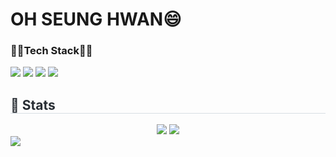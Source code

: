 # OH SEUNG HWAN😄

<h3>💪🏻Tech Stack💪🏻</h3>
<div align="left">
    <img src="https://img.shields.io/badge/Java-007396?style=for-the-badge&logo=Java&logoColor=white">
    <img src="https://img.shields.io/badge/Spring-6DB33F?style=for-the-badge&logo=Spring&logoColor=white">
    <img src="https://img.shields.io/badge/Github-181717?style=for-the-badge&logo=Github&logoColor=white">
    <img src="https://img.shields.io/badge/Notion-000000?style=for-the-badge&logo=Notion&logoColor=white">
</div>

<div style="text-align: left;">
    <h2 style="border-bottom: 1px solid #d8dee4; color: #282d33;"> 🏅 Stats </h2> 
    <div align="center">
        <!-- GitHub Stats -->
        <img src="https://github-readme-stats.vercel.app/api?username=tmdghks00&bg_color=180,000000,&title_color=000000&text_color=000000" />
        <img src="https://github-readme-stats.vercel.app/api/top-langs/?username=tmdghks00&layout=compact&bg_color=180,000000,&title_color=000000&text_color=000000" />
    </div>
    <div align="left">
        <!-- Baekjoon Tier -->
        <img src="http://mazassumnida.wtf/api/v2/generate_badge?boj=wxtq12" />
    </div>
</div>
